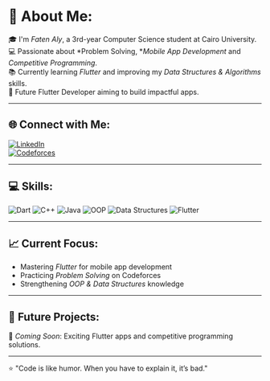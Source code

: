# 💫 About Me:
🎓 I'm *Faten Aly*, a 3rd-year Computer Science student at Cairo University.<br>
💻 Passionate about *Problem Solving, **Mobile App Development* and *Competitive Programming*.<br>
📚 Currently learning *Flutter* and improving my *Data Structures & Algorithms* skills.<br>
🚀 Future Flutter Developer aiming to build impactful apps.<br>

---

## 🌐 Connect with Me:
[![LinkedIn](https://img.shields.io/badge/LinkedIn-%230077B5.svg?logo=linkedin&logoColor=white)](https://www.linkedin.com/in/faten-ali-205339259)  
[![Codeforces](https://img.shields.io/badge/Codeforces-%23FFCC00.svg?logo=codeforces&logoColor=black)](https://codeforces.com/profile/faten.aly.mohamed22)  

---

## 💻 Skills:
![Dart](https://img.shields.io/badge/Dart-0175C2?style=for-the-badge&logo=dart&logoColor=white)
![C++](https://img.shields.io/badge/C++-00599C?style=for-the-badge&logo=cplusplus&logoColor=white)
![Java](https://img.shields.io/badge/Java-ED8B00?style=for-the-badge&logo=openjdk&logoColor=white)
![OOP](https://img.shields.io/badge/OOP-%23008080.svg?style=for-the-badge&logoColor=white)
![Data Structures](https://img.shields.io/badge/Data%20Structures-%234285F4.svg?style=for-the-badge&logoColor=white)
![Flutter](https://img.shields.io/badge/Flutter-02569B?style=for-the-badge&logo=flutter&logoColor=white)

---

## 📈 Current Focus:
- Mastering *Flutter* for mobile app development
- Practicing *Problem Solving* on Codeforces
- Strengthening *OOP & Data Structures* knowledge

---

## 📂 Future Projects:
🚧 *Coming Soon*: Exciting Flutter apps and competitive programming solutions.

---

⭐ "Code is like humor. When you have to explain it, it’s bad."
